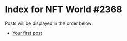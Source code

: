 # Index for NFT World #2368
Posts will be displayed in the order below:

- [Your first post](./001-first.md)

